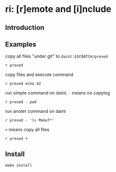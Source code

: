 # ri: [r]emote and [i]nclude

## Introduction

## Examples
copy all files "under git" to `daint:$SCRATCH/preved`

	r preved

copy files and execute command

	r preved echo 42

run simple command on daint. `-` means no copying

	r preved - pwd

run anoter command on daint

	r preved - 'ls Makef*'

`+` means copy all files

	r preved +

## Install

	make install
